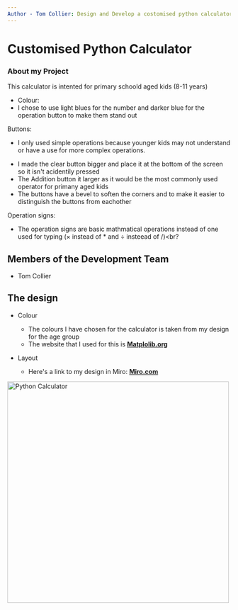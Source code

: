 ```yaml
---
Author - Tom Collier: Design and Develop a costomised python calculator
---
```


# Customised Python Calculator

### About my Project
This calculator is intented for primary schoold aged kids (8-11 years)

* Colour:
 * I chose to use light blues for the number and darker blue for the operation button to make them stand out

Buttons:
 * I only used simple operations because younger kids may not understand or have a use for more complex operations.<br>
- I made the clear button bigger and place it at the bottom of the screen so it isn't acidentily pressed<br> 
- The Addition button it larger as it would be the most commonly used operator for primany aged kids<br>
- The buttons have a bevel to soften the corners and to make it easier to distinguish the buttons from eachother<br> 

Operation signs:
- The operation signs are basic mathmatical operations instead of one used for typing (× instead of * and ÷ insteead of /)<br?

## Members of the Development Team
- Tom Collier

## The design
* Colour
  * The colours I have chosen for the calculator is taken from my design for the age group
  * The website that I used for this is [**Matplolib.org**](https://matplotlib.org/stable/gallery/color/named_colors.html)
  
* Layout
  * Here's a link to my design in Miro: [**Miro.com**](https://miro.com/app/board/uXjVPUK4jBY=/)<br>






<a href="https://github.com/TomCqr/Python-Calculator/tree/main/Images"><image src="?raw=true" title="Python Calculator" width=500>
